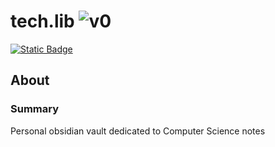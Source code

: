 # tech.lib ![v0](https://img.shields.io/badge/version-0-informational)
<a href="https://www.github.com/devKaos117/tech.lib/blob/main/LICENSE" target="_blank">![Static Badge](https://img.shields.io/badge/License-%23FFFFFF?style=flat&label=MIT&labelColor=%23000000&color=%23333333&link=https%3A%2F%2Fwww.github.com%2FdevKaos117%2Ftech.lib%2blob%2main%2LICENSE)</a>

## About <a name = "about"></a>

### Summary <a name = "about-summary"></a>
Personal obsidian vault dedicated to Computer Science notes